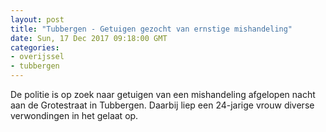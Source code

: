 ```yaml
---
layout: post
title: "Tubbergen - Getuigen gezocht van ernstige mishandeling"
date: Sun, 17 Dec 2017 09:18:00 GMT
categories: 
- overijssel 
- tubbergen 
---
```


De politie is op zoek naar getuigen van een mishandeling afgelopen nacht aan de Grotestraat in Tubbergen. Daarbij liep een 24-jarige vrouw diverse verwondingen in het gelaat op.

